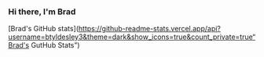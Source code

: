 ### Hi there, I'm Brad

[Brad's GitHub stats](https://github-readme-stats.vercel.app/api?username=btyldesley3&theme=dark&show_icons=true&count_private=true“Brad's GutHub Stats”)
